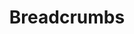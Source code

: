 ---
layout: component-documentation
sectionKey: Components
eleventyNavigation:
  parent: Components
title: Breadcrumbs
description: The breadcrumbs component helps users to understand where they are within a website’s structure and move between levels.
whenToUse:
  Use the breadcrumbs component when you need to help users understand and move between the multiple levels of a website.
whenNotToUse:
  Do not use the breadcrumbs component on websites with a flat structure, or to show progress through a linear journey or transaction.


  If you’re using other navigational elements on the page, such as a sidebar, consider whether your users need the additional support of breadcrumbs.
accessibilty:
  "The breadcrumb links must have a text contrast ratio higher than 4.5:1 against the background colour to meet WCAG AA (this especially applies when using the inverse flag).


  Links in the component must:
  
  - accept focus

  - be focusable with a keyboard

  - be usable with a keyboard

  - indicate when they have focus

  - change in appearance when touched (in the touch-down state)

  - change in appearance when hovered

  - be usable with touch

  - be usable with voice commands

  - have visible text

  - have meaningful text"
howItWorksSummary:
  Accepts an array of breadcrumb objects. Each crumb must have a title and a URL. Links are tracked, but in Universal Analytics, links to the homepage (any link with a url of `/`) will be tracked separately as `homeLinkClicked`.
variations:
  0:
    title: Inverse
    description:
      On a dark background, such as the header of topic pages.
      

      More info can be found in the [component guide](https://components.publishing.service.gov.uk/component-guide/breadcrumbs/inverse).
  1:
    title: No breadcrumbs
    description:
      More info can be found in the [component guide](https://components.publishing.service.gov.uk/component-guide/breadcrumbs/no_breadcrumbs).
  2:
    title: No home
    description:
      More info can be found in the [component guide](https://components.publishing.service.gov.uk/component-guide/breadcrumbs/no_home).
  3:
    title: Stop collapsing on mobile
    description:
      We recommend that if using the breadcrumbs for navigation purposes, you set collapse_on_mobile to true to make things more readable for mobile users. However, you can specify collapse_on_mobile:false or remove the flag completely to stop this behaviour.
      
      
      More info can be found in the [component guide](https://components.publishing.service.gov.uk/component-guide/breadcrumbs/stop_collapsing_on_mobile).
  4:
    title: With border
    description:
      Set a border below the breadcrumb. Off by default.
      

      More info can be found in the [component guide](https://components.publishing.service.gov.uk/component-guide/breadcrumbs/with_border).
designLibraries:
  0:
    title: GOV.UK Design System
    link: https://design-system.service.gov.uk/components/breadcrumbs/
  1:
    title: NHS Digital service manual
    link: https://service-manual.nhs.uk/design-system/components/breadcrumbs
  2:
    title: Ministry of Defence Design System
    link: https://design-system.service.mod.gov.uk/components/breadcrumbs/
---